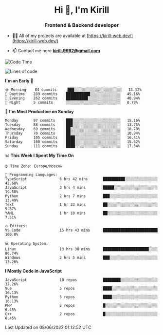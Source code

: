<h1 align="center">Hi 👋, I'm Kirill</h1>
<h3 align="center">Frontend & Backend developer</h3>

- 👨‍💻 All of my projects are available at [https://kirill-web.dev/](https://kirill-web.dev/)

- 📫 Contact me here **kirill.9992@gmail.com**











<!--START_SECTION:waka-->
![Code Time](http://img.shields.io/badge/Code%20Time-0%20secs-blue)

![Lines of code](https://img.shields.io/badge/From%20Hello%20World%20I%27ve%20Written-477%20Thousand%20lines%20of%20code-blue)

**I'm an Early 🐤** 

```text
🌞 Morning    84 commits     ███░░░░░░░░░░░░░░░░░░░░░░   13.12% 
🌆 Daytime    289 commits    ███████████░░░░░░░░░░░░░░   45.16% 
🌃 Evening    262 commits    ██████████░░░░░░░░░░░░░░░   40.94% 
🌙 Night      5 commits      ░░░░░░░░░░░░░░░░░░░░░░░░░   0.78%

```
📅 **I'm Most Productive on Sunday** 

```text
Monday       97 commits     ███░░░░░░░░░░░░░░░░░░░░░░   15.16% 
Tuesday      88 commits     ███░░░░░░░░░░░░░░░░░░░░░░   13.75% 
Wednesday    69 commits     ██░░░░░░░░░░░░░░░░░░░░░░░   10.78% 
Thursday     70 commits     ██░░░░░░░░░░░░░░░░░░░░░░░   10.94% 
Friday       105 commits    ████░░░░░░░░░░░░░░░░░░░░░   16.41% 
Saturday     100 commits    ████░░░░░░░░░░░░░░░░░░░░░   15.62% 
Sunday       111 commits    ████░░░░░░░░░░░░░░░░░░░░░   17.34%

```


📊 **This Week I Spent My Time On** 

```text
⌚︎ Time Zone: Europe/Moscow

💬 Programming Languages: 
TypeScript               6 hrs 42 mins       ██████████░░░░░░░░░░░░░░░   42.68% 
JavaScript               3 hrs 4 mins        █████░░░░░░░░░░░░░░░░░░░░   19.58% 
Python                   2 hrs 7 mins        ███░░░░░░░░░░░░░░░░░░░░░░   13.49% 
Text                     1 hr 33 mins        ██░░░░░░░░░░░░░░░░░░░░░░░   9.87% 
YAML                     1 hr 10 mins        ██░░░░░░░░░░░░░░░░░░░░░░░   7.51%

🔥 Editors: 
VS Code                  15 hrs 43 mins      █████████████████████████   100.0%

💻 Operating System: 
Linux                    13 hrs 38 mins      █████████████████████░░░░   86.74% 
Windows                  2 hrs 5 mins        ███░░░░░░░░░░░░░░░░░░░░░░   13.26%

```

**I Mostly Code in JavaScript** 

```text
JavaScript               10 repos            ████████░░░░░░░░░░░░░░░░░   32.26% 
Vue                      5 repos             ████░░░░░░░░░░░░░░░░░░░░░   16.13% 
Python                   5 repos             ████░░░░░░░░░░░░░░░░░░░░░   16.13% 
PHP                      2 repos             █░░░░░░░░░░░░░░░░░░░░░░░░   6.45% 
C++                      2 repos             █░░░░░░░░░░░░░░░░░░░░░░░░   6.45%

```



 Last Updated on 08/06/2022 01:12:52 UTC
<!--END_SECTION:waka-->
